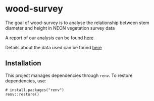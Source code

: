
# wood-survey

<!-- badges: start -->
<!-- badges: end -->

The goal of wood-survey is to analyse the relationship between stem diameter and height in NEON vegetation survey data

A report of our analysis can be found [here](report.html)

Details about the data used can be found [here](data/index.html)

## Installation

This project manages dependencies through `renv`. To restore dependencies, use:

```{r}
# install.packages("renv")
renv::restore()
```
